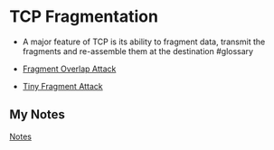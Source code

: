 # TCP Fragmentation
- A major feature of TCP is its ability to fragment data, transmit the fragments and re-assemble them at the destination #glossary

- [Fragment Overlap Attack](fragment-overlap-attack.md)
- [Tiny Fragment Attack](tiny-fragment-attack.md)
## My Notes
[Notes](mynotes/tcp-fragmentation-notes.md)
